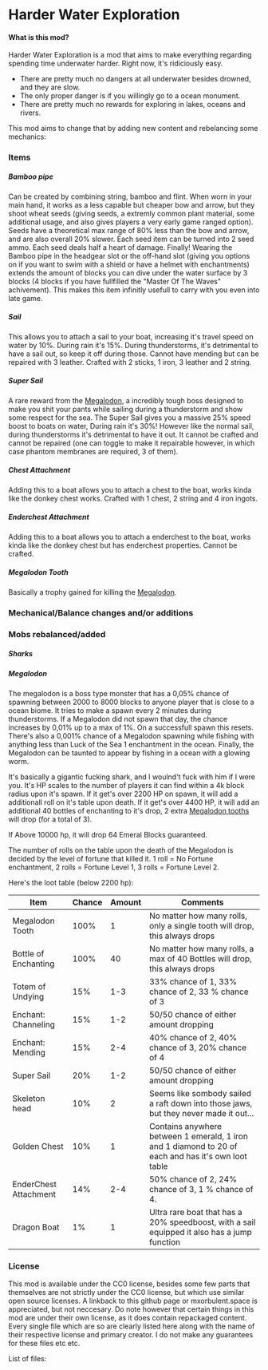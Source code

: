 # Harder Water Exploration

#### What is this mod?

Harder Water Exploration is a mod that aims to make everything regarding spending time underwater harder. Right now, it's ridiciously easy.
- There are pretty much no dangers at all underwater besides drowned, and they are slow.
- The only proper danger is if you willingly go to a ocean monument.
- There are pretty much no rewards for exploring in lakes, oceans and rivers.

This mod aims to change that by adding new content and rebelancing some mechanics:

### Items

##### Bamboo pipe
Can be created by combining string, bamboo and flint. When worn in your main hand, it works as a less capable but cheaper bow and arrow, but they shoot wheat seeds (giving seeds, a extremly common plant material, some additional usage, and also gives players a very early game ranged option). Seeds have a theoretical max range of 80% less than the bow and arrow, and are also overall 20% slower. Each seed item can be turned into 2 seed ammo. Each seed deals half a heart of damage.
Finally! Wearing the Bamboo pipe in the headgear slot or the off-hand slot (giving you options on if you want to swim with a shield or have a helmet with enchantments) extends the amount of blocks you can dive under the water surface by 3 blocks (4 blocks if you have fullfilled the "Master Of The Waves" achivement). 
This makes this item infinitly usefull to carry with you even into late game.

##### Sail
This allows you to attach a sail to your boat, increasing it's travel speed on water by 10%. During rain it's 15%. During thunderstorms, it's detrimental to have a sail out, so keep it off during those. Cannot have mending but can be repaired with 3 leather. Crafted with 2 sticks, 1 iron, 3 leather and 2 string.

##### Super Sail
A rare reward from the [Megalodon](#megalodon), a incredibly tough boss designed to make you shit your pants while sailing during a thunderstorm and show some respect for the sea.
The Super Sail gives you a massive 25% speed boost to boats on water, During rain it's 30%! However like the normal sail, during thunderstorms it's detrimental to have it out. 
It cannot be crafted and cannot be repaired (one can toggle to make it repairable however, in which case phantom membranes are required, 3 of them).

##### Chest Attachment
Adding this to a boat allows you to attach a chest to the boat, works kinda like the donkey chest works. Crafted with 1 chest, 2 string and 4 iron ingots.

##### Enderchest Attachment
Adding this to a boat allows you to attach a enderchest to the boat, works kinda like the donkey chest but has enderchest properties. Cannot be crafted.

##### Megalodon Tooth
Basically a trophy gained for killing the [Megalodon](#megalodon).

### Mechanical/Balance changes and/or additions

### Mobs rebalanced/added

##### Sharks
##### Megalodon

The megalodon is a boss type monster that has a 0,05% chance of spawning between 2000 to 8000 blocks to anyone player that is close to a ocean biome. It tries to make a spawn every 2 minutes during thunderstorms. If a Megalodon did not spawn that day, the chance increases by 0,01% up to a max of 1%. On a successfull spawn this resets.
There's also a 0,001% chance of a Megalodon spawning while fishing with anything less than Luck of the Sea 1 enchantment in the ocean.
Finally, the Megalodon can be taunted to appear by fishing in a ocean with a glowing worm.

It's basically a gigantic fucking shark, and I woulnd't fuck with him if I were you.
It's HP scales to the number of players it can find within a 4k block radius upon it's spawn. If it get's over 2200 HP on spawn, it will add a additionall roll on it's table upon death. If it get's over 4400 HP, it will add an additional 40 bottles of enchanting to it's drop, 2 extra [Megalodon tooths](#megalodon-tooth) will drop (for a total of 3).

If Above 10000 hp, it will drop 64 Emeral Blocks guaranteed.

The number of rolls on the table upon the death of the Megalodon is decided by the level of fortune that killed it.
1 roll = No Fortune enchantment, 2 rolls = Fortune Level 1, 3 rolls = Fortune Level 2.


Here's the loot table (below 2200 hp):

| Item | Chance | Amount | Comments |
| --------------- | --------------- | --------------- | --------------- |
| Megalodon Tooth | 100% | 1 | No matter how many rolls, only a single tooth will drop, this always drops |
| Bottle of Enchanting | 100% | 40 | No matter how many rolls, a max of 40 Bottles will drop, this always drops |
| Totem of Undying | 15% | 1-3 | 33% chance of 1, 33% chance of 2, 33 % chance of 3 |
| Enchant: Channeling | 15% | 1-2 | 50/50 chance of either amount dropping |
| Enchant: Mending | 15% | 2-4 | 40% chance of 2, 40% chance of 3, 20% chance of 4 |
| Super Sail | 20% | 1-2 | 50/50 chance of either amount dropping |
| Skeleton head | 10% | 2 | Seems like sombody sailed a raft down into those jaws, but they never made it out... |
| Golden Chest | 10% | 1 | Contains anywhere between 1 emerald, 1 iron and 1 diamond to 20 of each and has it's own loot table |
| EnderChest Attachment | 14% | 2-4 | 50% chance of 2, 24% chance of 3, 1 % chance of 4.  |
| Dragon Boat | 1% | 1 | Ultra rare boat that has a 20% speedboost, with a sail equipped it also has a jump function |




### License

This mod is available under the CC0 license, besides some few parts that themselves are not strictly under the CC0 license, but which use similar open source licenses. 
A linkback to this github page or mxorbulent.space is appreciated, but not neccesary.
Do note however that certain things in this mod are under their own license, as it does contain repackaged content. 
Every single file which are so are clearly listed here along with the name of their respective license and primary creator.
I do not make any guarantees for these files etc etc.

List of files:
